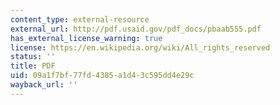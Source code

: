 ```yaml
---
content_type: external-resource
external_url: http://pdf.usaid.gov/pdf_docs/pbaab555.pdf
has_external_license_warning: true
license: https://en.wikipedia.org/wiki/All_rights_reserved
status: ''
title: PDF
uid: 09a1f7bf-77fd-4385-a1d4-3c595dd4e29c
wayback_url: ''
---
```

